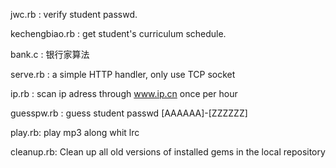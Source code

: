 jwc.rb :  verify student passwd.

kechengbiao.rb :  get student's curriculum schedule.

bank.c : 银行家算法

serve.rb : a simple HTTP handler, only use TCP socket

ip.rb : scan ip adress through www.ip.cn once per hour

guesspw.rb : guess student passwd [AAAAAA]-[ZZZZZZ]

play.rb: play mp3 along whit lrc

cleanup.rb: Clean up all old versions of installed gems in the local repository

